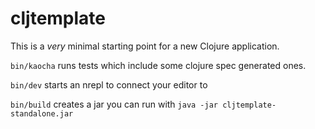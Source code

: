 # cljtemplate

This is a _very_ minimal starting point for a new Clojure application.

`bin/kaocha` runs tests which include some clojure spec generated ones.

`bin/dev` starts an nrepl to connect your editor to

`bin/build` creates a jar you can run with `java -jar cljtemplate-standalone.jar`
